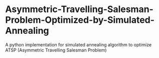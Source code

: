 # Asymmetric-Travelling-Salesman-Problem-Optimized-by-Simulated-Annealing
A python implementation for simulated annealing algorithm to optimize ATSP (Asymmetric Travelling Salesman Problem)
